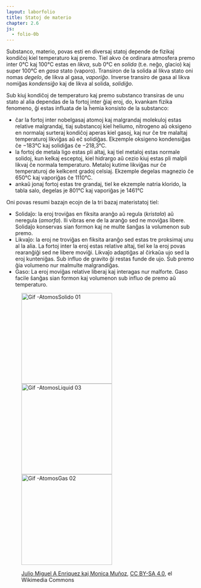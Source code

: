 ```yaml
---
layout: laborfolio
title: Statoj de materio
chapter: 2.6
js:
  - folio-0b
---
```


Substanco, materio, povas esti en diversaj statoj depende de fizikaj kondiĉoj kiel temperaturo kaj premo. Tiel akvo ĉe ordinara atmosfera premo inter 0°C kaj 100°C estas en *likva*, sub 0°C en *solida* (t.e. neĝo, glacio) kaj super 100°C en *gasa* stato (vaporo). Transiron de la solida al likva stato oni nomas *degelo*, de likva al gasa, *vaporiĝo*. Inverse transiro de gasa al likva nomiĝas *kondensiĝo* kaj de likva al solida, *solidiĝo*.  

Sub kiuj kondiĉoj de temperaturo kaj premo substanco transiras de unu stato al alia dependas de la fortoj inter ĝiaj eroj, do, kvankam fizika fenomeno, ĝi estas influata de la ĥemia konsisto de la substanco: 

- ĉar la fortoj inter nobelgasaj atomoj kaj malgrandaj molekuloj estas relative malgrandaj, tiaj substancoj kiel heliumo, nitrogeno aŭ oksigeno en normalaj surteraj kondiĉoj aperas kiel gasoj, kaj nur ĉe tre malaltaj temperaturoj likviĝas aŭ eĉ solidiĝas. Ekzemple oksigeno kondensiĝas ĉe −183°C kaj solidiĝas ĉe −218,3°C.
- la fortoj de metala ligo estas pli altaj, kaj tiel metaloj estas normale solidoj, kun kelkaj esceptoj, kiel hidrargo aŭ cezio kiuj estas pli malpli likvaj ĉe normala temperaturo. Metaloj kutime likviĝas nur ĉe temperaturoj de kelkcent gradoj celsiaj. Ekzemple degelas magnezio ĉe 650°C kaj vaporiĝas ĉe 1110°C.
- ankaŭ jonaj fortoj estas tre grandaj, tiel ke ekzemple natria klorido, la tabla salo, degelas je 801°C kaj vaporiĝas je 1461°C

Oni povas resumi bazajn ecojn de la tri bazaj materistatoj tiel:

- Solidaĵo: la eroj troviĝas en fiksita aranĝo aŭ regula (*kristala*) aŭ neregula (*amorfa*). Ili vibras ene de la aranĝo sed ne moviĝas libere. Solidaĵo konservas sian formon kaj ne multe ŝanĝas la volumenon sub premo.
- Likvaĵo: la eroj ne troviĝas en fiksita aranĝo sed estas tre proksimaj unu al la alia. La fortoj inter la eroj estas relative altaj, tiel ke la eroj povas rearanĝiĝi sed ne libere moviĝi. Likvaĵo adaptiĝas al ĉirkaŭa ujo sed la eroj kunteniĝas. Sub influo de gravito ĝi restas funde de ujo. Sub premo ĝia volumeno nur malmulte malgrandiĝas.
- Gaso: La eroj moviĝas relative liberaj kaj interagas nur malforte. Gaso facile ŝanĝas sian formon kaj volumenon sub influo de premo aŭ temperaturo.

<!-- https://onaircode.com/amazing-particles-animation-with-css-and-javascript/ -->

<!--
<table>
<tr>
<td>
<a title="Julio Miguel A Enriquez and Monica Muñoz, CC BY-SA 4.0 &lt;https://creativecommons.org/licenses/by-sa/4.0&gt;, via Wikimedia Commons" href="https://commons.wikimedia.org/wiki/File:Gif_-AtomosSolido_01.gif"><img width="512" alt="Gif -AtomosSolido 01" src="inc/240px-Gif_-AtomosSolido_01.gif"></a>
</td>
<td>
<a title="Julio Miguel A Enriquez and Monica Muñoz, CC BY-SA 4.0 &lt;https://creativecommons.org/licenses/by-sa/4.0&gt;, via Wikimedia Commons" href="https://commons.wikimedia.org/wiki/File:Gif_-AtomosLiquid_03.gif"><img width="512" alt="Gif -AtomosLiquid 03" src="inc/240px-Gif_-AtomosLiquid_03.gif">
</a>
</td>
<td>
<a title="Julio Miguel A Enriquez and Monica Muñoz, CC BY-SA 4.0 &lt;https://creativecommons.org/licenses/by-sa/4.0&gt;, via Wikimedia Commons" href="https://commons.wikimedia.org/wiki/File:Gif_-AtomosGas_02.gif"><img width="512" alt="Gif -AtomosGas 02" src="inc/240px-Gif_-AtomosGas_02.gif"></a>
</td>
</tr>
<tr>
<td colspan="3">
<a href="https://commons.wikimedia.org/wiki/File:Gif_-AtomosGas_02.gif">Julio Miguel A Enriquez kaj Monica Muñoz</a>, <a href="https://creativecommons.org/licenses/by-sa/4.0">CC BY-SA 4.0</a>, el Wikimedia Commons
</td>
</tr>
</table>
-->

<figure>
<p>
<img width="240" alt="Gif -AtomosSolido 01" src="https://upload.wikimedia.org/wikipedia/commons/thumb/b/ba/Gif_-AtomosSolido_01.gif/512px-Gif_-AtomosSolido_01.gif">
<img width="240" alt="Gif -AtomosLiquid 03" src="https://upload.wikimedia.org/wikipedia/commons/thumb/5/5b/Gif_-AtomosLiquid_03.gif/512px-Gif_-AtomosLiquid_03.gif">
<img width="240" alt="Gif -AtomosGas 02" src="https://upload.wikimedia.org/wikipedia/commons/thumb/2/29/Gif_-AtomosGas_02.gif/512px-Gif_-AtomosGas_02.gif">
</p>
<figcaption>
<a href="https://commons.wikimedia.org/wiki/File:Gif_-AtomosGas_02.gif">Julio Miguel A Enriquez kaj Monica Muñoz</a>, <a href="https://creativecommons.org/licenses/by-sa/4.0">CC BY-SA 4.0</a>, el Wikimedia Commons
</figcaption>
</figure>



